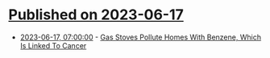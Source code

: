 # [Published on 2023-06-17](index.md)

* [2023-06-17, 07:00:00](https://science.slashdot.org/story/23/06/16/2358208/gas-stoves-pollute-homes-with-benzene-which-is-linked-to-cancer?utm_source=rss1.0mainlinkanon&utm_medium=feed) - [Gas Stoves Pollute Homes With Benzene, Which Is Linked To Cancer](https://science.slashdot.org/story/23/06/16/2358208/gas-stoves-pollute-homes-with-benzene-which-is-linked-to-cancer?utm_source=rss1.0mainlinkanon&utm_medium=feed)
